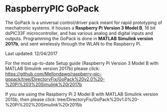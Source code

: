 # RaspberryPIC GoPack

The GoPack is a universal control/driver pack meant for rapid prototyping of mechatronic systems. 
It houses a **Raspberry Pi Version 3 Model B**, 16 bit dsPIC33F microcontroller, and has various analog and digital inputs and outputs. Programming the GoPack is done in **MATLAB Simulink version 2017b**, and sent wirelessly through the WLAN to the Raspberry Pi.

Last updated: 12/04/2017

For the most up-to-date Setup guide (Raspberry Pi Version 3 Model B with MATLAB Simulink version 2017b) please click: https://github.com/Mellondawg/raspberry-pic-gopack/tree/DirectoryFix/GoPack%20v2.0%20-%20Pi%203%20Simulink%20r2017b

If you are using the Raspberry Pi 2 Model B with MATLAB Simulink version 2015b, then please click: tree/DirectoryFix/GoPack%20v1.0%20-%20Pi%202%20Simulink%20r2015b

